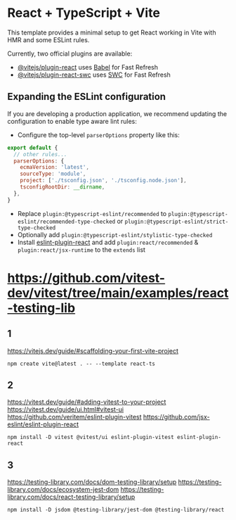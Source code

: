 # React + TypeScript + Vite

This template provides a minimal setup to get React working in Vite with HMR and some ESLint rules.

Currently, two official plugins are available:

- [@vitejs/plugin-react](https://github.com/vitejs/vite-plugin-react/blob/main/packages/plugin-react/README.md) uses [Babel](https://babeljs.io/) for Fast Refresh
- [@vitejs/plugin-react-swc](https://github.com/vitejs/vite-plugin-react-swc) uses [SWC](https://swc.rs/) for Fast Refresh

## Expanding the ESLint configuration

If you are developing a production application, we recommend updating the configuration to enable type aware lint rules:

- Configure the top-level `parserOptions` property like this:

```js
export default {
  // other rules...
  parserOptions: {
    ecmaVersion: 'latest',
    sourceType: 'module',
    project: ['./tsconfig.json', './tsconfig.node.json'],
    tsconfigRootDir: __dirname,
  },
}
```

- Replace `plugin:@typescript-eslint/recommended` to `plugin:@typescript-eslint/recommended-type-checked` or `plugin:@typescript-eslint/strict-type-checked`
- Optionally add `plugin:@typescript-eslint/stylistic-type-checked`
- Install [eslint-plugin-react](https://github.com/jsx-eslint/eslint-plugin-react) and add `plugin:react/recommended` & `plugin:react/jsx-runtime` to the `extends` list
# https://github.com/vitest-dev/vitest/tree/main/examples/react-testing-lib
## 1
https://vitejs.dev/guide/#scaffolding-your-first-vite-project
```
npm create vite@latest . -- --template react-ts
```
## 2
https://vitest.dev/guide/#adding-vitest-to-your-project  
https://vitest.dev/guide/ui.html#vitest-ui  
https://github.com/veritem/eslint-plugin-vitest
https://github.com/jsx-eslint/eslint-plugin-react
```
npm install -D vitest @vitest/ui eslint-plugin-vitest eslint-plugin-react
```
## 3
https://testing-library.com/docs/dom-testing-library/setup
https://testing-library.com/docs/ecosystem-jest-dom
https://testing-library.com/docs/react-testing-library/setup
```
npm install -D jsdom @testing-library/jest-dom @testing-library/react
```
